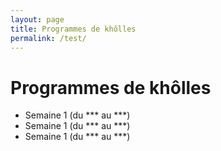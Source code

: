 ```yaml
---
layout: page
title: Programmes de khôlles
permalink: /test/
---
```




# Programmes de khôlles

- Semaine 1 (du *** au ***)
- Semaine 1 (du *** au ***)
- Semaine 1 (du *** au ***)

